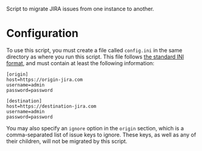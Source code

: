 Script to migrate JIRA issues from one instance to another.

# Configuration

To use this script, you must create a file called `config.ini` in the same
directory as where you run this script. This file follows [the standard INI
format](https://en.wikipedia.org/wiki/INI_file), and must contain at least the
following information:

    [origin]
    host=https://origin-jira.com
    username=admin
    password=password

    [destination]
    host=https://destination-jira.com
    username=admin
    password=password

You may also specify an `ignore` option in the `origin` section, which is a
comma-separated list of issue keys to ignore. These keys, as well as any of
their children, will not be migrated by this script.
